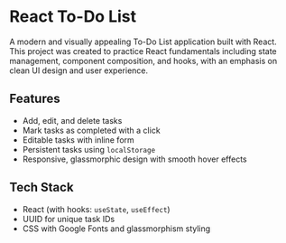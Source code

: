 # React To-Do List

A modern and visually appealing To-Do List application built with React. This project was created to practice React fundamentals including state management, component composition, and hooks, with an emphasis on clean UI design and user experience.

## Features

- Add, edit, and delete tasks  
- Mark tasks as completed with a click  
- Editable tasks with inline form  
- Persistent tasks using `localStorage`  
- Responsive, glassmorphic design with smooth hover effects

## Tech Stack

- React (with hooks: `useState`, `useEffect`)  
- UUID for unique task IDs  
- CSS with Google Fonts and glassmorphism styling
